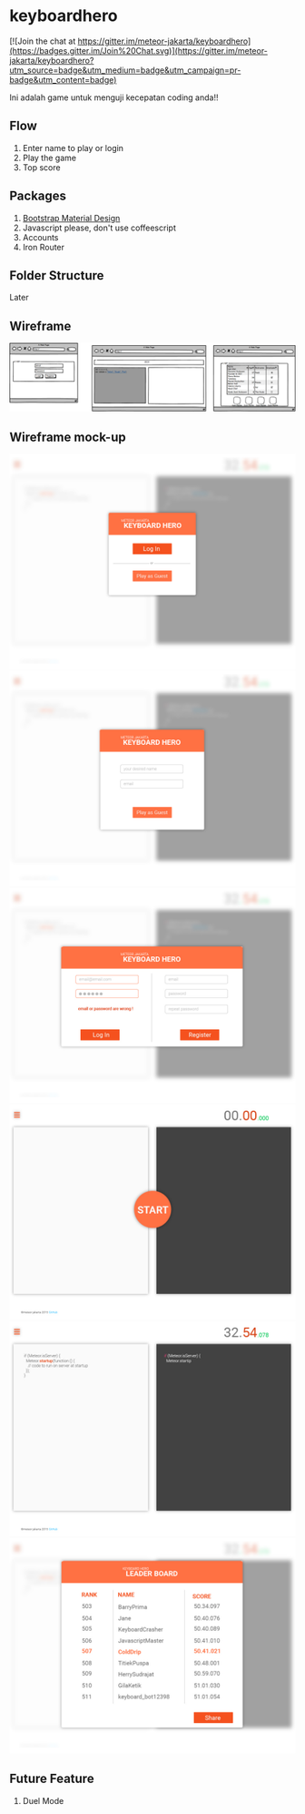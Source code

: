 # keyboardhero

[![Join the chat at https://gitter.im/meteor-jakarta/keyboardhero](https://badges.gitter.im/Join%20Chat.svg)](https://gitter.im/meteor-jakarta/keyboardhero?utm_source=badge&utm_medium=badge&utm_campaign=pr-badge&utm_content=badge)


Ini adalah game untuk menguji kecepatan coding anda!!

## Flow
1. Enter name to play or login
2. Play the game
3. Top score

## Packages
1. [Bootstrap Material Design](https://atmospherejs.com/fezvrasta/bootstrap-material-design)
2. Javascript please, don't use coffeescript
3. Accounts
4. Iron Router

## Folder Structure
Later

## Wireframe
![keyboardhero](keyboardhero.png)

## Wireframe mock-up
![keyboardhero](images/keyboardhero-01.jpg)
![keyboardhero](images/keyboardhero-02.jpg)
![keyboardhero](images/keyboardhero-03.jpg)
![keyboardhero](images/keyboardhero-04.jpg)
![keyboardhero](images/keyboardhero-05.jpg)
![keyboardhero](images/keyboardhero-06.jpg)

## Future Feature
1. Duel Mode
